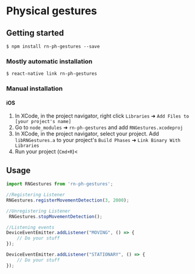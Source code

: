 
# Physical gestures

## Getting started

`$ npm install rn-ph-gestures --save`

### Mostly automatic installation

`$ react-native link rn-ph-gestures`

### Manual installation


#### iOS

1. In XCode, in the project navigator, right click `Libraries` ➜ `Add Files to [your project's name]`
2. Go to `node_modules` ➜ `rn-ph-gestures` and add `RNGestures.xcodeproj`
3. In XCode, in the project navigator, select your project. Add `libRNGestures.a` to your project's `Build Phases` ➜ `Link Binary With Libraries`
4. Run your project (`Cmd+R`)<


## Usage
```javascript
import RNGestures from 'rn-ph-gestures';

//Registering Listener
RNGestures.registerMovementDetection(3, 2000);

//Unregistering Listener
 RNGestures.stopMovementDetection();

//Listening events
DeviceEventEmitter.addListener("MOVING", () => {
    // Do your stuff
});

DeviceEventEmitter.addListener("STATIONARY", () => {
    // Do your stuff
});
```
  